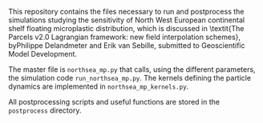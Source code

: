 
This repository contains the files necessary to run and postprocess the simulations studying the sensitivity of North West European continental shelf floating microplastic distribution, which is discussed in \textit{The Parcels v2.0 Lagrangian framework: new field interpolation schemes}, byPhilippe Delandmeter and Erik van Sebille, submitted to Geoscientific Model Development.

The master file is `northsea_mp.py` that calls, using the different parameters, the simulation code `run_northsea_mp.py`. The kernels defining the particle dynamics are implemented in `northsea_mp_kernels.py`.

All postprocessing scripts and useful functions are stored in the `postprocess` directory.
